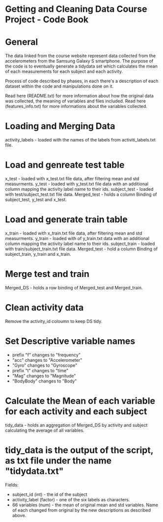 
# Getting and Cleaning Data Course Project - Code Book

# General

The data linked from the course website represent data collected from the accelerometers from the Samsung Galaxy S smartphone. The purpose of the code is to eventually generate a tidydata set which calculates the mean of each measurements for each subject and each activity.

Process of code described by phases, in each there's a description of each dataset within the code and manipulations done on it.

Read here (README.txt) for more information about how the original data was collected, the meaning of variables and files included.
Read here (features_info.txt) for more informations about the variables collected.


# Loading and Merging Data
activity_labels - loaded with the names of the labels from activiti_labels.txt file.

# Load and genreate test table
x_test - loaded with x_test.txt file data, after filtering mean and std measurments.
y_test - loaded with y_test.txt file data with an additional column mapping the activity label name to their ids.
subject_test - loaded with test/subject_test.txt file data.
Merged_test - holds a column Binding of subject_test, y_test and x_test.

# Load and generate train table
x_train - loaded with x_train.txt file data, after filtering mean and std measurments.
y_train - loaded with of y_train.txt data with an additional column mapping the activity label name to their ids.
subject_train - loaded with train/subject_train.txt file data.
Merged_test - hold a column Binding of subject_train, y_train and x_train.

# Merge test and train
Merged_DS - holds a row binding of Merged_test and Merged_train.

# Clean activity data
Remove the activity_id coloumn to keep DS tidy.

# Set Descriptive variable names
- prefix "f" changes to "frequency"
- "acc" changes to "Accelerometer"
- "Gyro" changes to "Gyroscope"
- prefix "t" changes to "time"
- "Mag" changes to "Magnitude"
- "BodyBody" changes to "Body"

# Calculate the Mean of each variable for each activity and each subject
tidy_data - holds an aggregation of Merged_DS by activity and subject calculating the average of all variables.

# tidy_data is the output of the script, as txt file under the name "tidydata.txt"
Fields:
- subject_id (int) - the id of the subject
- activity_label (factor) - one of the six labels as characters.
- 66 variables (num) - the mean of original mean and std variables. Name of each changed from original by the new descriptions as described above. 

 











